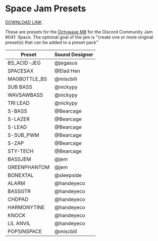 # Space Jam Presets

[DOWNLOAD LINK](https://github.com/handeyeco/space-jam-presets/archive/refs/heads/main.zip)

These are presets for the [Dirtywave M8](https://dirtywave.com/) for the Discord Community Jam #041: Space. The optional goal of the jam is "create one or more original preset(s) that can be added to a preset pack"

| Preset | Sound Designer |
| ------ | -------------- |
| BS_ACID-JEG | @jegasus |
| SPACESAX | @Elad Hen |
| MAGBOTTLE_BS | @miscbill |
| SUB BASS | @nickypy |
| WAVSAWBASS | @nickypy |
| TRI LEAD | @nickypy |
| S-BASS | @Bearcage |
| S-LAZER | @Bearcage |
| S-LEAD | @Bearcage |
| S-SUB_PWM | @Bearcage |
| S-ZAP | @Bearcage |
| STY-TECH | @Bearcage |
| BASSJEM | @jem |
| GREENPHANTOM | @jem |
| BONEXTAL | @sleepside |
| ALARM | @handeyeco |
| BASSGTR | @handeyeco |
| CHDPAD | @handeyeco |
| HARMONYTINE | @handeyeco |
| KNOCK | @handeyeco |
| LIL ANVIL | @handeyeco |
| POPSINSPACE | @miscbill |

